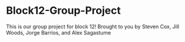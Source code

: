 # Block12-Group-Project
This is our group project for block 12! Brought to you by Steven Cox, Jill Woods, Jorge Barrios, and Alex Sagastume
